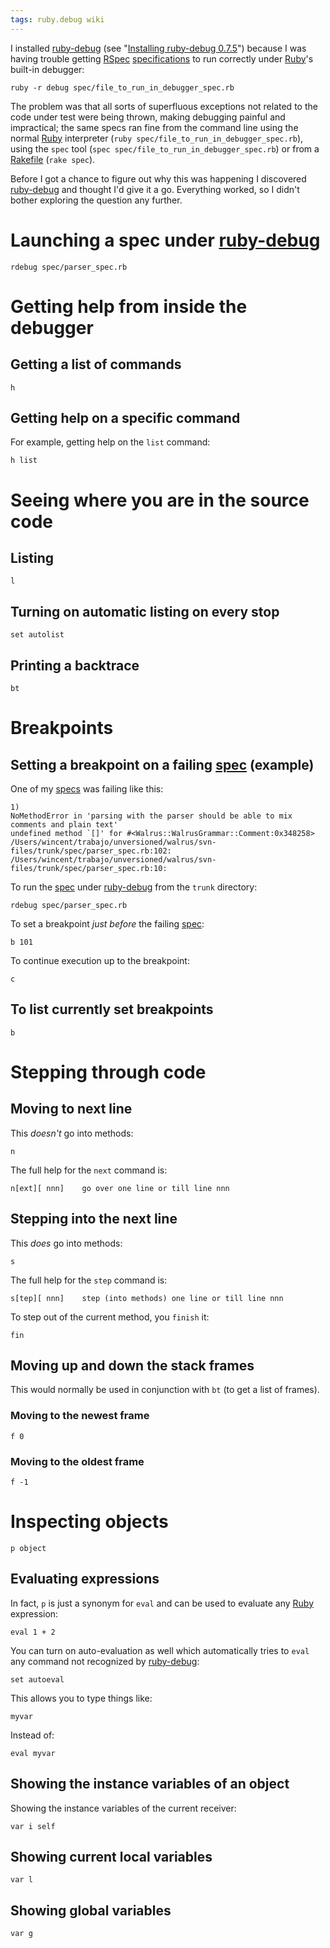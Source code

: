 ```yaml
---
tags: ruby.debug wiki
---
```


I installed [ruby-debug](/wiki/ruby-debug) (see "[Installing ruby-debug 0.7.5](/wiki/Installing_ruby-debug_0.7.5)") because I was having trouble getting [RSpec](/wiki/RSpec) [specifications](/wiki/specifications) to run correctly under [Ruby](/wiki/Ruby)'s built-in debugger:

    ruby -r debug spec/file_to_run_in_debugger_spec.rb

The problem was that all sorts of superfluous exceptions not related to the code under test were being thrown, making debugging painful and impractical; the same specs ran fine from the command line using the normal [Ruby](/wiki/Ruby) interpreter (`ruby spec/file_to_run_in_debugger_spec.rb`), using the `spec` tool (`spec spec/file_to_run_in_debugger_spec.rb`) or from a [Rakefile](/wiki/Rakefile) (`rake spec`).

Before I got a chance to figure out why this was happening I discovered [ruby-debug](/wiki/ruby-debug) and thought I'd give it a go. Everything worked, so I didn't bother exploring the question any further.

# Launching a spec under [ruby-debug](/wiki/ruby-debug)

    rdebug spec/parser_spec.rb

# Getting help from inside the debugger

## Getting a list of commands

    h

## Getting help on a specific command

For example, getting help on the `list` command:

    h list

# Seeing where you are in the source code

## Listing

    l

## Turning on automatic listing on every stop

    set autolist

## Printing a backtrace

    bt

# Breakpoints

## Setting a breakpoint on a failing [spec](/wiki/spec) (example)

One of my [specs](/wiki/specs) was failing like this:

    1)
    NoMethodError in 'parsing with the parser should be able to mix comments and plain text'
    undefined method `[]' for #<Walrus::WalrusGrammar::Comment:0x348258>
    /Users/wincent/trabajo/unversioned/walrus/svn-files/trunk/spec/parser_spec.rb:102:
    /Users/wincent/trabajo/unversioned/walrus/svn-files/trunk/spec/parser_spec.rb:10:

To run the [spec](/wiki/spec) under [ruby-debug](/wiki/ruby-debug) from the `trunk` directory:

    rdebug spec/parser_spec.rb

To set a breakpoint _just before_ the failing [spec](/wiki/spec):

    b 101

To continue execution up to the breakpoint:

    c

## To list currently set breakpoints

    b

# Stepping through code

## Moving to next line

This _doesn't_ go into methods:

    n

The full help for the `next` command is:

    n[ext][ nnn]    go over one line or till line nnn

## Stepping into the next line

This _does_ go into methods:

    s

The full help for the `step` command is:

    s[tep][ nnn]    step (into methods) one line or till line nnn

To step out of the current method, you `finish` it:

    fin

## Moving up and down the stack frames

This would normally be used in conjunction with `bt` (to get a list of frames).

### Moving to the newest frame

    f 0

### Moving to the oldest frame

    f -1

# Inspecting objects

    p object

## Evaluating expressions

In fact, `p` is just a synonym for `eval` and can be used to evaluate any [Ruby](/wiki/Ruby) expression:

    eval 1 + 2

You can turn on auto-evaluation as well which automatically tries to `eval` any command not recognized by [ruby-debug](/wiki/ruby-debug):

    set autoeval

This allows you to type things like:

    myvar

Instead of:

    eval myvar

## Showing the instance variables of an object

Showing the instance variables of the current receiver:

    var i self

## Showing current local variables

    var l

## Showing global variables

    var g
